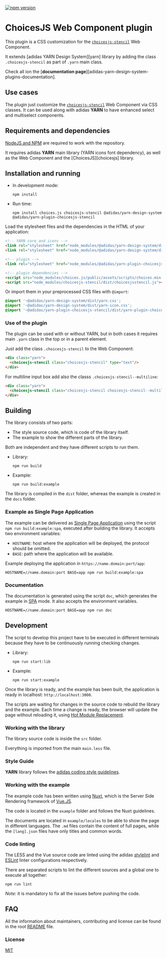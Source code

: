 [![npm version](https://badge.fury.io/js/%40adidas%2Fyarn-plugin-choicesjs-stencil.svg)](https://www.npmjs.com/package/@adidas/yarn-plugin-choicesjs-stencil)

# ChoicesJS Web Component plugin

This plugin is a CSS customization for the [`choicesjs-stencil`][choicesjs-stencil] Web Component.

It extends [adidas YARN Design System][yarn] library by adding the class `.choicesjs-stencil` as part of `.yarn` main class.

Check all ion the [**documentation page**][adidas-yarn-design-system-plugins-documentation].

## Use cases

The plugin just customize the [`choicesjs-stencil`][choicesjs-stencil] Web Component via CSS classes. It can be used along with adidas **YARN** to have enhanced select and multiselect components.

## Requirements and dependencies

[NodeJS and NPM][node] are required to work with the repository.

It requires adidas **YARN** main library (YARN icons font dependency), as well as the Web Component and the [ChoicesJS][choicesjs] library.

## Installation and running

- In development mode:
  ```
  npm install
  ```
- Run time:
  ```
  npm install choices.js choicesjs-stencil @adidas/yarn-design-system @adidas/yarn-plugin-choicesjs-stencil
  ```

Load the stylesheet files and the dependencies in the HTML of your application:

```html
<!-- YARN core and icons -->
<link rel="stylesheet" href="node_modules/@adidas/yarn-design-system/dist/yarn.css"/>
<link rel="stylesheet" href="node_modules/@adidas/yarn-design-system/dist/yarn-icon.css"/>

<!-- plugin -->
<link rel="stylesheet" href="node_modules/@adidas/yarn-plugin-choicesjs-stencil/dist/yarn-plugin-choicesjs-stencil.css"/>

<!-- plugin dependencies -->
<script src="node_modules/choices.js/public/assets/scripts/choices.min.js"></script>
<script src="node_modules/choicesjs-stencil/dist/choicesjsstencil.js"></script>
```

Or import them in your preprocessed CSS files with `@import`:

```css
@import '~@adidas/yarn-design-system/dist/yarn.css';
@import '~@adidas/yarn-design-system/dist/yarn-icon.css';
@import '~@adidas/yarn-plugin-choicesjs-stencil/dist/yarn-plugin-choicesjs-stencil.css';
```

### Use of the plugin

The plugin can be used with or without YARN, but in both cases it requires main `.yarn` class in the top or in a parent element.

Just add the class `.choicesjs-stencil` to the Web Component:

```html
<div class="yarn">
  <choicesjs-stencil class="choicesjs-stencil" type="text"/>
</div>
```

For multiline input box add also the classs `.choicesjs-stencil--multiline`:

```html
<div class="yarn">
  <choicesjs-stencil class="choicesjs-stencil choicesjs-stencil--multiline" type="text"/>
</div>
```

## Building

The library consists of two parts:

- The style source code, which is code of the library itself.
- The example to show the different parts of the library.

Both are independent and they have different scripts to run them.

- Library:
  ```
  npm run build
  ```
- Example:
  ```
  npm run build:example
  ```

The library is compiled in the `dist` folder, whereas the example is created in the `docs` folder.

### Example as Single Page Application

The example can be delivered as [Single Page Application][single-page-application] using the script `npm run build:example:spa`, executed after building the library. It accepts two environment variables:

- `HOSTNAME`: host where the application will be deployed, the protocol should be omitted.
- `BASE`: path where the application will be available.

Example deploying the application in `https://name.domain:port/app`:

```
HOSTNAME=//name.domain:port BASE=app npm run build:example:spa
```

### Documentation

The documentation is generated using the script `doc`, which generates the example in [SPA][single-page-application] mode. It also accepts the environment variables.

```
HOSTNAME=//name.domain:port BASE=app npm run doc
```

## Development

The script to develop this project have to be executed in different terminals because they have to be continuously running checking changes.

- Library:
  ```
  npm run start:lib
  ```
- Example:
  ```
  npm run start:example
  ```

Once the library is ready, and the example has been built, the application is ready in localhost: `http://localhost:3000`.

The scripts are waiting for changes in the source code to rebuild the library and the example. Each time a change is ready, the browser will update the page without reloading it, using [Hot Module Replacement][webpack-hot-module-replacement].

### Working with the library

The library source code is inside the `src` folder.

Everything is imported from the main `main.less` file.

### Style Guide

**YARN** library follows the [adidas coding style guidelines][adidas-style-guide].

### Working with the example

The example code has been written using [Nuxt][nuxt], which is the Server Side Rendering framework of [Vue.JS][vuejs].

The code is located in the `example` folder and follows the Nuxt guidelines.

The documents are located in `example/locales` to be able to show the page in different languages. The `.md` files contain the content of full pages, while the `[lang].json` files have only titles and common words.

### Code linting

The LESS and the Vue source code are linted using the adidas [stylelint][stylelint] and [ESLint][eslint] linter configurations respectively.

There are separated scripts to lint the different sources and a global one to execute all together:

```
npm run lint
```

_Note:_ it is mandatory to fix all the issues before pushing the code.

## FAQ

All the information about maintainers, contributing and license can be found in the root [README](../../README.md#faq) file.

### License

[MIT](../../LICENSE)

[adidas-yarn-plugins-documentation]: http://adidas.github.io/adidas-yarn-design-system-plugins/
[adidas-style-guide]: https://github.com/adidas/adidas-contribution-guidelines/wiki/Coding-style-guidelines
[choicesjs-stencil]: https://github.com/adidas/choicesjs-stencil
[eslint]: https://eslint.org/
[node]: https://nodejs.org/
[nuxt]: https://nuxtjs.org/s.google.com/specimen/Roboto+Mono
[single-page-application]: https://en.wikipedia.org/wiki/Single-page_application
[stylelint]: https://stylelint.io/
[vuejs]: https://vuejs.org/
[webpack]: https://webpack.js.org/
[webpack-hot-module-replacement]: https://webpack.js.org/concepts/hot-module-replacement/
